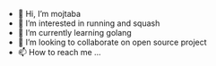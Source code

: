 - 👋 Hi, I’m mojtaba
- 👀 I’m interested in running and squash
- 🌱 I’m currently learning golang
- 💞️ I’m looking to collaborate on open source project
- 📫 How to reach me ...

<!---
sms7182/sms7182 is a ✨ special ✨ repository because its `README.md` (this file) appears on your GitHub profile.
You can click the Preview link to take a look at your changes.
--->
